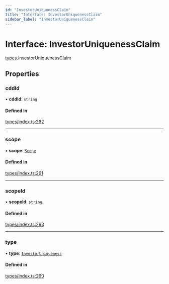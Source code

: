 ```yaml
---
id: "InvestorUniquenessClaim"
title: "Interface: InvestorUniquenessClaim"
sidebar_label: "InvestorUniquenessClaim"
---
```


# Interface: InvestorUniquenessClaim

[types](../../../modules/Types/Types.md).InvestorUniquenessClaim

## Properties

### cddId

• **cddId**: `string`

#### Defined in

[types/index.ts:262](https://github.com/PolymeshAssociation/polymesh-sdk/blob/15be87e8/src/types/index.ts#L262)

___

### scope

• **scope**: [`Scope`](../Scope/Scope.md)

#### Defined in

[types/index.ts:261](https://github.com/PolymeshAssociation/polymesh-sdk/blob/15be87e8/src/types/index.ts#L261)

___

### scopeId

• **scopeId**: `string`

#### Defined in

[types/index.ts:263](https://github.com/PolymeshAssociation/polymesh-sdk/blob/15be87e8/src/types/index.ts#L263)

___

### type

• **type**: [`InvestorUniqueness`](../../../enums/Types/ClaimType/ClaimType.md#investoruniqueness)

#### Defined in

[types/index.ts:260](https://github.com/PolymeshAssociation/polymesh-sdk/blob/15be87e8/src/types/index.ts#L260)
